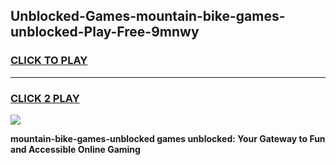 
## Unblocked-Games-mountain-bike-games-unblocked-Play-Free-9mnwy
<h3>
<a href="https://premium76.site?title=mountain-bike-games-unblocked&ref=10A">CLICK TO PLAY</a></h3>
<hr>

<h3>
<a href="https://premium76.site?title=mountain-bike-games-unblocked&ref=10A">CLICK 2 PLAY</a>
  
</h3>

<a href="https://premium76.site?title=mountain-bike-games-unblocked&ref=10A"><img src="https://clearcache.store/games.png"></a>


**mountain-bike-games-unblocked games unblocked: Your Gateway to Fun and Accessible Online Gaming**
